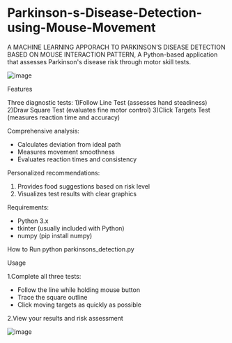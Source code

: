 # Parkinson-s-Disease-Detection-using-Mouse-Movement
A MACHINE LEARNING APPORACH TO PARKINSON’S DISEASE DETECTION BASED ON MOUSE INTERACTION PATTERN, A Python-based application that assesses Parkinson's disease risk through motor skill tests.


![image](https://github.com/user-attachments/assets/29fb57ff-6286-4cc3-9cae-abfaeaeda7d5)


Features

Three diagnostic tests:
1)Follow Line Test (assesses hand steadiness)
2)Draw Square Test (evaluates fine motor control)
3)Click Targets Test (measures reaction time and accuracy)

Comprehensive analysis:
* Calculates deviation from ideal path
* Measures movement smoothness
* Evaluates reaction times and consistency

Personalized recommendations:
1) Provides food suggestions based on risk level
2) Visualizes test results with clear graphics

Requirements:
* Python 3.x
* tkinter (usually included with Python)
* numpy (pip install numpy)

How to Run
python parkinsons_detection.py

Usage

1.Complete all three tests:

* Follow the line while holding mouse button
* Trace the square outline
* Click moving targets as quickly as possible

2.View your results and risk assessment


![image](https://github.com/user-attachments/assets/e7433914-8f52-40b8-8e49-2fca929782eb)




